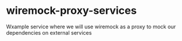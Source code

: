 # wiremock-proxy-services
Wxample service where we will use wiremock as a proxy to mock our dependencies on external services 
